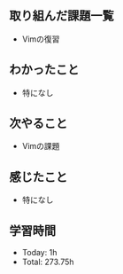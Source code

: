 ## 取り組んだ課題一覧
- Vimの復習
## わかったこと
- 特になし
## 次やること
- Vimの課題
## 感じたこと
- 特になし
## 学習時間
- Today: 1h
- Total: 273.75h
